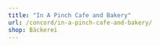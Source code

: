 ```yaml
---
title: "In A Pinch Cafe and Bakery"
url: /concord/in-a-pinch-cafe-and-bakery/
shop: Bäckerei
---
```

